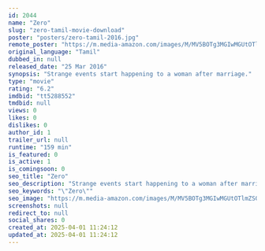 ```yaml
---
id: 2044
name: "Zero"
slug: "zero-tamil-movie-download"
poster: "posters/zero-tamil-2016.jpg"
remote_poster: "https://m.media-amazon.com/images/M/MV5BOTg3MGIwMGUtOTlmZS00YTA2LTk1ZGUtYmVmOTEyNTQyNTM4XkEyXkFqcGdeQXVyOTk3NTc2MzE@._V1_SX300.jpg"
original_language: "Tamil"
dubbed_in: null
released_date: "25 Mar 2016"
synopsis: "Strange events start happening to a woman after marriage."
type: "movie"
rating: "6.2"
imdbid: "tt5288552"
tmdbid: null
views: 0
likes: 0
dislikes: 0
author_id: 1
trailer_url: null
runtime: "159 min"
is_featured: 0
is_active: 1
is_comingsoon: 0
seo_title: "Zero"
seo_description: "Strange events start happening to a woman after marriage."
seo_keywords: "\"Zero\""
seo_image: "https://m.media-amazon.com/images/M/MV5BOTg3MGIwMGUtOTlmZS00YTA2LTk1ZGUtYmVmOTEyNTQyNTM4XkEyXkFqcGdeQXVyOTk3NTc2MzE@._V1_SX300.jpg"
screenshots: null
redirect_to: null
social_shares: 0
created_at: 2025-04-01 11:24:12
updated_at: 2025-04-01 11:24:12
---
```


